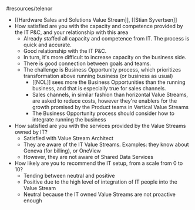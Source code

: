 #resources/telenor 

- [[Hardware Sales and Solutions Value Stream]], [[Stian Syvertsen]]
- How satisfied are you with the capacity and competence provided by the IT P&C, and your relationship with this area
	- Already staffed all capacity and competence from IT. The process is quick and accurate.
	- Good relationship with the IT P&C.
	- In turn, it's more difficult to increase capacity on the business side.
	- There is good connection between goals and teams.
	- The challenge is Business Opportunity process, which prioritizes transformation above running business (or business as usual)
		- [[NOL]] sees more the Business Opportunities than the running business, and that is especially true for sales channels.
		- Sales channels, in similar fashion than horizontal Value Streams, are asked to reduce costs, however they're enablers for the growth promised by the Product teams in Vertical Value Streams
		- The Business Opportunity process should consider how to integrate running the business 
- How satisfied are you with the services provided by the Value Streams owned by IT?
	- Satisfied with Value Stream Architect
	- They are aware of the IT Value Streams. Examples: they know about Geneva (for billing), or OneView
	- However, they are not aware of Shared Data Services
- How likely are you to recommend the IT setup, from a scale from 0 to 10?
	- Tending between neutral and positive
	- Positive due to the high level of integration of IT people into the Value Stream
	- Neutral because the IT owned Value Streams are not proactive enough